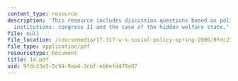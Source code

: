 ```yaml
---
content_type: resource
description: 'This resource includes discussion questions based on policy-Rrlevant
  institutions: congress II and the case of the hidden welfare state.'
file: null
file_location: /coursemedia/17-317-u-s-social-policy-spring-2006/9fdc23e35c949aa43cbfeb6efd478a07_14.pdf
file_type: application/pdf
resourcetype: Document
title: 14.pdf
uid: 9fdc23e3-5c94-9aa4-3cbf-eb6efd478a07
---
```

